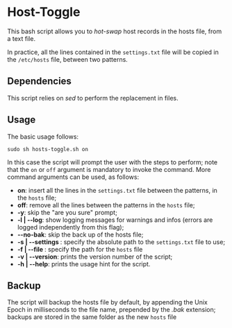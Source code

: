 # Host-Toggle

This bash script allows you to *hot-swap* host records in the hosts file, from a text file.

In practice, all the lines contained in the `settings.txt` file will be copied in the `/etc/hosts` file, between two patterns.

## Dependencies

This script relies on *sed* to perform the replacement in files.

## Usage

The basic usage follows:

	sudo sh hosts-toggle.sh on

In this case the script will prompt the user with the steps to perform; note that the `on` or `off` argument is mandatory to invoke the command. More command arguments can be used, as follows:

- **on**: insert all the lines in the `settings.txt` file between the patterns, in the `hosts` file;
- **off**: remove all the lines between the patterns in the `hosts` file;
- **-y**: skip the "are you sure" prompt;
- **-l | --log**: show logging messages for warnings and infos (errors are logged independently from this flag);
- **--no-bak**: skip the back up of the hosts file;
- **-s | --settings <path>**: specify the absolute path to the `settings.txt` file to use;
- **-f | --file <path>**: specify the path for the `hosts` file
- **-v | --version**: prints the version number of the script;
- **-h | --help**: prints the usage hint for the script.

## Backup

The script will backup the hosts file by default, by appending the Unix Epoch in milliseconds to the file name, prepended by the *.bak* extension; backups are stored in the same folder as the new `hosts` file
